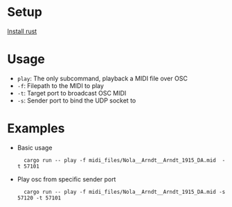 # Setup

[Install rust](https://www.rust-lang.org/tools/install)

# Usage

- `play`: The only subcommand, playback a MIDI file over OSC
- `-f`: Filepath to the MIDI to play
- `-t`: Target port to broadcast OSC MIDI
- `-s`: Sender port to bind the UDP socket to

# Examples

- Basic usage

        cargo run -- play -f midi_files/Nola__Arndt__Arndt_1915_DA.mid  -t 57101

- Play osc from specific sender port

        cargo run -- play -f midi_files/Nola__Arndt__Arndt_1915_DA.mid -s 57120 -t 57101
